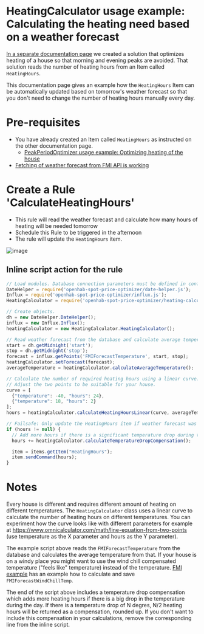 # HeatingCalculator usage example: Calculating the heating need based on a weather forecast
[In a separate documentation page](https://github.com/masipila/openhab-spot-price-optimizer/blob/main/doc/Heating-contol-points-example.md) we created a solution that optimizes heating of a house so that morning and evening peaks are avoided. That solution reads the number of heating hours from an Item called `HeatingHours`.

This documentation page gives an example how the `HeatingHours` Item can be automatically updated based on tomorrow's weather forecast so that you don't need to change the number of heating hours manually every day.

# Pre-requisites
- You have already created an Item called `HeatingHours` as instructed on the other documentation page.
  - [PeakPeriodOptimizer usage example: Optimizing heating of the house](https://github.com/masipila/openhab-spot-price-optimizer/blob/main/doc/Heating-contol-points-example.md)
- [Fetching of weather forecast from FMI API is working](https://github.com/masipila/openhab-spot-price-optimizer/blob/main/doc/FMI-example.md)
 
# Create a Rule 'CalculateHeatingHours'
- This rule will read the weather forecast and calculate how many hours of heating will be needed tomorrow
- Schedule this Rule to be triggered in the afternoon
- The rule will update the `HeatingHours` item.

![image](https://github.com/masipila/openhab-spot-price-optimizer/assets/20110757/eeadee1e-2db8-460c-bd56-bb0117b9da3e)

## Inline script action for the rule
```Javascript
// Load modules. Database connection parameters must be defined in config.js.
DateHelper = require('openhab-spot-price-optimizer/date-helper.js');
Influx = require('openhab-spot-price-optimizer/influx.js');
HeatingCalculator = require('openhab-spot-price-optimizer/heating-calculator.js');

// Create objects.
dh = new DateHelper.DateHelper();
influx = new Influx.Influx();
heatingCalculator = new HeatingCalculator.HeatingCalculator();

// Read weather forecast from the database and calculate average temperature.
start = dh.getMidnight('start');
stop = dh.getMidnight('stop');
forecast = influx.getPoints('FMIForecastTemperature', start, stop);
heatingCalculator.setForecast(forecast);
averageTemperature = heatingCalculator.calculateAverageTemperature();

// Calculate the number of required heating hours using a linear curve.
// Adjust the two points to be suitable for your house.
curve = [
  {"temperature": -40, "hours": 24},
  {"temperature": 18, "hours": 2}
];
hours = heatingCalculator.calculateHeatingHoursLinear(curve, averageTemperature);

// Failsafe: Only update the HeatingHours item if weather forecast was available.
if (hours != null) {
  // Add more hours if there is a significant temperature drop during the day.
  hours += heatingCalculator.calculateTemperatureDropCompensation();

  item = items.getItem("HeatingHours");
  item.sendCommand(hours);
}
```
# Notes
Every house is different and requires different amount of heating on different temperatures. The `HeatingCalculator` class uses a linear curve to calculate the number of heating hours on different temperatures. You can experiment how the curve looks like with different parameters for example at https://www.omnicalculator.com/math/line-equation-from-two-points (use temperature as the X parameter and hours as the Y parameter).

The example script above reads the `FMIForecastTemperature` from the database and calculates the average temperature from that. If your house is on a windy place you might want to use the wind chill compensated temperature ("feels like" temperature) instead of the temperature. [FMI example](https://github.com/masipila/openhab-spot-price-optimizer/blob/main/doc/FMI-example.md) has an example how to calculate and save `FMIForecastWindChillTemp`.

The end of the script above includes a temperature drop compensation which adds more heating hours if there is a big drop in the temperature during the day. If there is a temperature drop of N degres, N/2 heating hours will be returned as a compensation, rounded up. If you don't want to include this compensation in your calculations, remove the corresponding line from the inline script.
